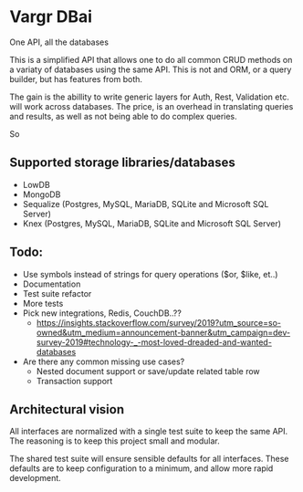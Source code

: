 # Vargr DBai

One API, all the databases

This is a simplified API that allows one to do all common CRUD methods on a variaty of databases using the same API.
This is not and ORM, or a query builder, but has features from both.

The gain is the abillity to write generic layers for Auth, Rest, Validation etc. will work across databases.
The price, is an overhead in translating queries and results, as well as not being able to do complex queries.

So

## Supported storage libraries/databases
* LowDB
* MongoDB
* Sequalize (Postgres, MySQL, MariaDB, SQLite and Microsoft SQL Server)
* Knex (Postgres, MySQL, MariaDB, SQLite and Microsoft SQL Server)

## Todo:
* Use symbols instead of strings for query operations ($or, $like, et..)
* Documentation
* Test suite refactor
* More tests
* Pick new integrations, Redis, CouchDB..??
   * https://insights.stackoverflow.com/survey/2019?utm_source=so-owned&utm_medium=announcement-banner&utm_campaign=dev-survey-2019#technology-_-most-loved-dreaded-and-wanted-databases
* Are there any common missing use cases?
    * Nested document support or save/update related table row
    * Transaction support

## Architectural vision

All interfaces are normalized with a single test suite to keep the same API.
The reasoning is to keep this project small and modular.

The shared test suite will ensure sensible defaults for all interfaces.
These defaults are to keep configuration to a minimum, and allow more rapid development.


